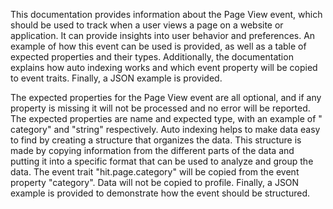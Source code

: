 This documentation provides information about the Page View event, which should be used to track when a user views a
page on a website or application. It can provide insights into user behavior and preferences. An example of how this
event can be used is provided, as well as a table of expected properties and their types. Additionally, the
documentation explains how auto indexing works and which event property will be copied to event traits. Finally, a JSON
example is provided.

The expected properties for the Page View event are all optional, and if any property is missing it will not be
processed and no error will be reported. The expected properties are name and expected type, with an example of "
category" and "string" respectively. Auto indexing helps to make data easy to find by creating a structure that
organizes the data. This structure is made by copying information from the different parts of the data and putting it
into a specific format that can be used to analyze and group the data. The event trait "hit.page.category" will be
copied from the event property "category". Data will not be copied to profile. Finally, a JSON example is provided to
demonstrate how the event should be structured.